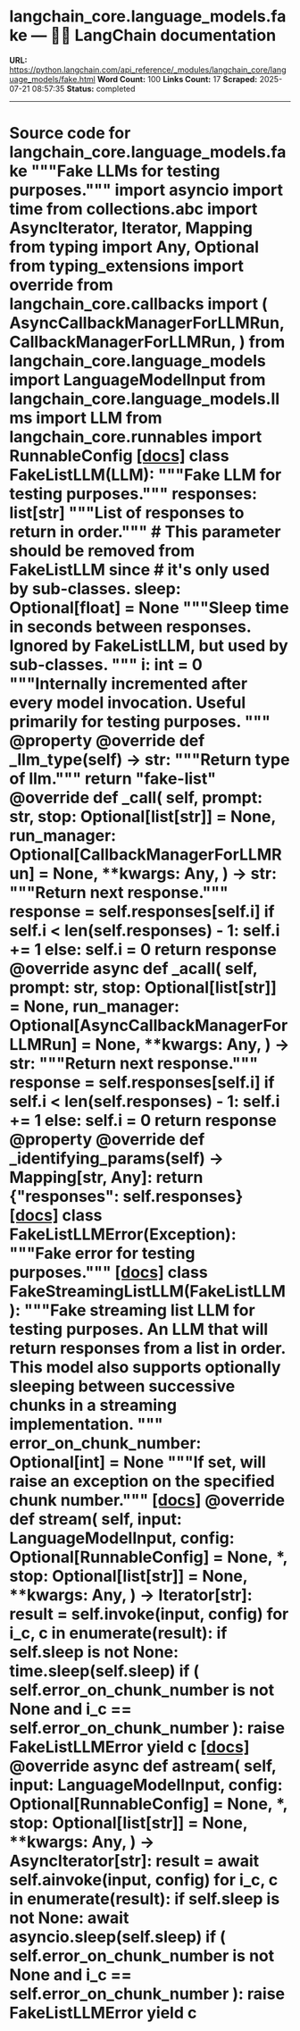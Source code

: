 # langchain_core.language_models.fake — 🦜🔗 LangChain  documentation

**URL:** https://python.langchain.com/api_reference/_modules/langchain_core/language_models/fake.html
**Word Count:** 100
**Links Count:** 17
**Scraped:** 2025-07-21 08:57:35
**Status:** completed

---

# Source code for langchain\_core.language\_models.fake               """Fake LLMs for testing purposes."""          import asyncio     import time     from collections.abc import AsyncIterator, Iterator, Mapping     from typing import Any, Optional          from typing_extensions import override          from langchain_core.callbacks import (         AsyncCallbackManagerForLLMRun,         CallbackManagerForLLMRun,     )     from langchain_core.language_models import LanguageModelInput     from langchain_core.language_models.llms import LLM     from langchain_core.runnables import RunnableConfig                              [[docs]](https://python.langchain.com/api_reference/core/language_models/langchain_core.language_models.fake.FakeListLLM.html#langchain_core.language_models.fake.FakeListLLM)     class FakeListLLM(LLM):         """Fake LLM for testing purposes."""              responses: list[str]         """List of responses to return in order."""         # This parameter should be removed from FakeListLLM since         # it's only used by sub-classes.         sleep: Optional[float] = None         """Sleep time in seconds between responses.              Ignored by FakeListLLM, but used by sub-classes.         """         i: int = 0         """Internally incremented after every model invocation.              Useful primarily for testing purposes.         """              @property         @override         def _llm_type(self) -> str:             """Return type of llm."""             return "fake-list"              @override         def _call(             self,             prompt: str,             stop: Optional[list[str]] = None,             run_manager: Optional[CallbackManagerForLLMRun] = None,             **kwargs: Any,         ) -> str:             """Return next response."""             response = self.responses[self.i]             if self.i < len(self.responses) - 1:                 self.i += 1             else:                 self.i = 0             return response              @override         async def _acall(             self,             prompt: str,             stop: Optional[list[str]] = None,             run_manager: Optional[AsyncCallbackManagerForLLMRun] = None,             **kwargs: Any,         ) -> str:             """Return next response."""             response = self.responses[self.i]             if self.i < len(self.responses) - 1:                 self.i += 1             else:                 self.i = 0             return response              @property         @override         def _identifying_params(self) -> Mapping[str, Any]:             return {"responses": self.responses}                                             [[docs]](https://python.langchain.com/api_reference/core/language_models/langchain_core.language_models.fake.FakeListLLMError.html#langchain_core.language_models.fake.FakeListLLMError)     class FakeListLLMError(Exception):         """Fake error for testing purposes."""                                             [[docs]](https://python.langchain.com/api_reference/core/language_models/langchain_core.language_models.fake.FakeStreamingListLLM.html#langchain_core.language_models.fake.FakeStreamingListLLM)     class FakeStreamingListLLM(FakeListLLM):         """Fake streaming list LLM for testing purposes.              An LLM that will return responses from a list in order.              This model also supports optionally sleeping between successive         chunks in a streaming implementation.         """              error_on_chunk_number: Optional[int] = None         """If set, will raise an exception on the specified chunk number."""                         [[docs]](https://python.langchain.com/api_reference/core/language_models/langchain_core.language_models.fake.FakeStreamingListLLM.html#langchain_core.language_models.fake.FakeStreamingListLLM.stream)         @override         def stream(             self,             input: LanguageModelInput,             config: Optional[RunnableConfig] = None,             *,             stop: Optional[list[str]] = None,             **kwargs: Any,         ) -> Iterator[str]:             result = self.invoke(input, config)             for i_c, c in enumerate(result):                 if self.sleep is not None:                     time.sleep(self.sleep)                      if (                     self.error_on_chunk_number is not None                     and i_c == self.error_on_chunk_number                 ):                     raise FakeListLLMError                 yield c                                        [[docs]](https://python.langchain.com/api_reference/core/language_models/langchain_core.language_models.fake.FakeStreamingListLLM.html#langchain_core.language_models.fake.FakeStreamingListLLM.astream)         @override         async def astream(             self,             input: LanguageModelInput,             config: Optional[RunnableConfig] = None,             *,             stop: Optional[list[str]] = None,             **kwargs: Any,         ) -> AsyncIterator[str]:             result = await self.ainvoke(input, config)             for i_c, c in enumerate(result):                 if self.sleep is not None:                     await asyncio.sleep(self.sleep)                      if (                     self.error_on_chunk_number is not None                     and i_c == self.error_on_chunk_number                 ):                     raise FakeListLLMError                 yield c
